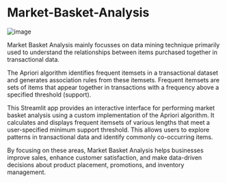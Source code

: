 # Market-Basket-Analysis

![image](https://github.com/user-attachments/assets/0e7d0b8b-e543-4981-a3e1-05d564ae8801)

Market Basket Analysis mainly focusses on data mining technique primarily used to understand the relationships between items purchased together in transactional data. 

The Apriori algorithm identifies frequent itemsets in a transactional dataset and generates association rules from these itemsets. Frequent itemsets are sets of items that appear together in transactions with a frequency above a specified threshold (support).

This Streamlit app provides an interactive interface for performing market basket analysis using a custom implementation of the Apriori algorithm. It calculates and displays frequent itemsets of various lengths that meet a user-specified minimum support threshold. This allows users to explore patterns in transactional data and identify commonly co-occurring items.

By focusing on these areas, Market Basket Analysis helps businesses improve sales, enhance customer satisfaction, and make data-driven decisions about product placement, promotions, and inventory management.







